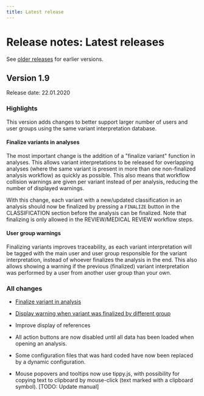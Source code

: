 ```yaml
---
title: Latest release
---
```


# Release notes: Latest releases

See [older releases](/releasenotes/olderreleases.md) for earlier versions.

## Version 1.9

Release date: 22.01.2020

### Highlights

This version adds changes to better support larger number of users and user groups using the same variant interpretation database. 

#### Finalize variants in analyses

The most important change is the addition of a "finalize variant" function in analyses. This allows variant interpretations to be released for overlapping analyses (where the same variant is present in more than one non-finalized analysis workflow) as quickly as possible. This also means that workflow collision warnings are given per variant instead of per analysis, reducing the number of displayed warnings.

With this change, each variant with a new/updated classification in an analysis should now be finalized by pressing a `FINALIZE` button in the CLASSIFICATION section before the analysis can be finalized. Note that finalizing is only allowed in the REVIEW/MEDICAL REVIEW workflow steps.

#### User group warnings

Finalizing variants improves traceability, as each variant interpretation will be tagged with the main user and user group responsible for the variant interpretation, instead of whoever finalizes the analysis in the end. This also allows showing a warning if the previous (finalized) variant interpretation was performed by a user from another user group than your own. 


### All changes

<!-- MR !341 -->
- [Finalize variant in analysis](#finalize-variants-in-analyses)
<!-- MR !346 -->
- [Display warning when variant was finalized by different group](#user-group-warnings)
<!-- MR !347 -->
- Improve display of references
<!-- MR !348 -->
- All action buttons are now disabled until all data has been loaded when opening an analysis.
<!-- MR !349 -->
- Some configuration files that was hard coded have now been replaced by a dynamic configuration.
<!-- MR !350 -->
- Mouse popovers and tooltips now use tippy.js, with possibility for copying text to clipboard by mouse-click (text marked with a clipboard symbol). [TODO: Update manual]


